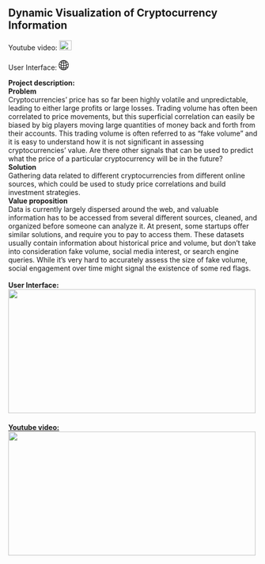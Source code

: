 ## Dynamic Visualization of Cryptocurrency Information
Youtube video: 
<a href='https://www.youtube.com/watch?v=t0b0OYZ6dQM'>
<img src="/images/youtube.png?raw=true" width="25" height="20">
</a>
<br><br>
User Interface: 
<a href='https://crypto-data-info290t.herokuapp.com/'>
<img src="/images/weblogo.png?raw=true" width="20" height="20">
</a>
<br>

**Project description:** 
<br>
**Problem**<br>
Cryptocurrencies’ price has so far been highly volatile and unpredictable, leading to either large profits or large losses. Trading volume has often been correlated to price movements, but this superficial correlation can easily be biased by big players moving large quantities of money back and forth from their accounts. This trading volume is often referred to as “fake volume” and it is easy to understand how it is not significant in assessing cryptocurrencies’ value. Are there other signals that can be used to predict what the price of a particular cryptocurrency will be in the future? 
<br>
**Solution**<br>
Gathering data related to different cryptocurrencies from different online sources, which could be used to study price correlations and build investment strategies.
<br>
**Value proposition**<br>
Data is currently largely dispersed around the web, and valuable information has to be accessed from several different sources, cleaned, and organized before someone can analyze it. At present, some startups offer similar solutions, and require you to pay to access them. These datasets usually contain information about historical price and volume, but don’t take into consideration fake volume, social media interest, or search engine queries. While it’s very hard to accurately assess the size of fake volume, social engagement over time might signal the existence of some red flags. 
<br><br>
**User Interface:**
<a href='https://crypto-data-info290t.herokuapp.com/'>
<img src="/images/website.JPG?raw=true" width="500" height="250">
<br><br>
**Youtube video:**
<a href='https://www.youtube.com/watch?v=t0b0OYZ6dQM'>
<img src="/images/crypto.JPG?raw=true" width="500" height="250">
</a>
<br>
